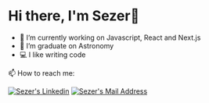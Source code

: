# Hi there, I'm Sezer👋

- 🌱 I’m currently working on Javascript, React and Next.js
- 🔭 I’m graduate on Astronomy
- 💻 I like writing code

 📫 How to reach me:

<!--
<a href="https://www.sezerbozbiyik.com"><img alt="Sezer's Web Site" src="https://img.shields.io/website?down_color=gree&down_message=Cv&label=sezerbozbiyik.com&url=https://www.sezerbozbiyik.com" /></a>
-->

<a href="https://www.linkedin.com/in/sezer-bozbıyık-090536136/" target="_blank" rel="nofollow"><img alt="Sezer's Linkedin" src="https://img.shields.io/badge/LinkedIn-0077B5?style=for-the-badge&logo=linkedin&logoColor=white" /></a>
<a href="mailto:sezer.bzbyk@gmail.com" target="_blank" rel="nofollow"><img alt="Sezer's Mail Address" src="https://img.shields.io/badge/Gmail-D14836?style=for-the-badge&logo=gmail&logoColor=white" /></a>



<!--
**sezerbozbiyik/sezerbozbiyik** is a ✨ _special_ ✨ repository because its `README.md` (this file) appears on your GitHub profile.

Here are some ideas to get you started:

- 🔭 I’m currently working on ...
- 🌱 I’m currently learning ...
- 👯 I’m looking to collaborate on ...
- 🤔 I’m looking for help with ...
- 💬 Ask me about ...
- 📫 How to reach me: ...
- 😄 Pronouns: ...
- ⚡ Fun fact: ...
-->
